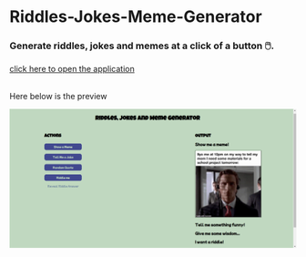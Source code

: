 # Riddles-Jokes-Meme-Generator
<h3>Generate riddles, jokes and memes at a click of a button 🖱️.</h3>
<a href="https://swarnadeep08.github.io/Riddles-Jokes-Meme-Generator/">click here to open the application</a>
<br><br>
<p>Here below is the preview</p>
<img src="Screenshot.png" width="600px">
